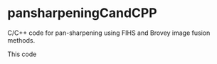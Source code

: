 # pansharpeningCandCPP
C/C++ code for pan-sharpening using FIHS and Brovey image fusion methods. 

This code 

